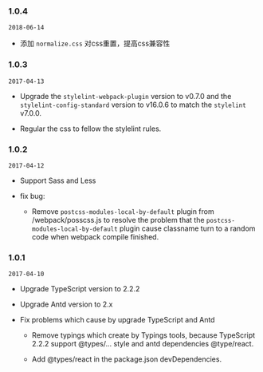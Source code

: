 ### 1.0.4
`2018-06-14`

* 添加 `normalize.css` 对css重置，提高css兼容性 

### 1.0.3

`2017-04-13`

* Upgrade the `stylelint-webpack-plugin` version to v0.7.0 and the `stylelint-config-standard` version to v16.0.6 to match the `stylelint` v7.0.0.

* Regular the css to fellow the stylelint rules.

### 1.0.2

`2017-04-12`

* Support Sass and Less
* fix bug:

    - Remove `postcss-modules-local-by-default` plugin from /webpack/posscss.js to resolve the problem that the `postcss-modules-local-by-default` plugin cause classname turn to a random code when webpack compile finished.


### 1.0.1

`2017-04-10`

* Upgrade TypeScript version to 2.2.2

* Upgrade Antd version to 2.x

* Fix problems which cause by upgrade TypeScript and Antd

    - Remove typings which create by Typings tools, because TypeScript 2.2.2 support @types/... style and antd dependencies @type/react.

    - Add @types/react in the package.json devDependencies.
